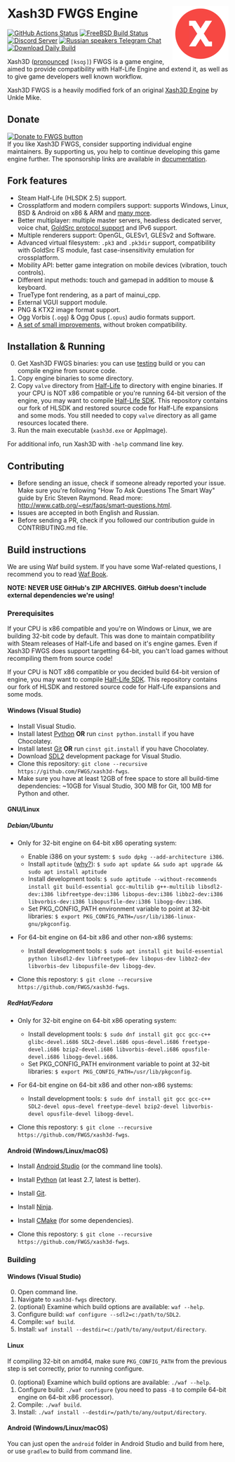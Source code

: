 # Xash3D FWGS Engine <img align="right" width="128" height="128" src="https://github.com/FWGS/xash3d-fwgs/raw/master/game_launch/icon-xash-material.png" alt="Xash3D FWGS icon" />
[![GitHub Actions Status](https://github.com/FWGS/xash3d-fwgs/actions/workflows/c-cpp.yml/badge.svg)](https://github.com/FWGS/xash3d-fwgs/actions/workflows/c-cpp.yml) [![FreeBSD Build Status](https://img.shields.io/cirrus/github/FWGS/xash3d-fwgs?label=freebsd%20build)](https://cirrus-ci.com/github/FWGS/xash3d-fwgs) \
[![Discord Server](https://img.shields.io/discord/355697768582610945?logo=Discord&label=International%20Discord%20chat)](http://fwgsdiscord.mentality.rip/) [![Russian speakers Telegram Chat](https://img.shields.io/badge/Russian_speakers_Telegram_chat-gray?logo=Telegram)](https://t.me/flyingwithgauss) \
[![Download Daily Build](https://img.shields.io/badge/downloads-testing-orange)](https://github.com/FWGS/xash3d-fwgs/releases/tag/continuous)

Xash3D ([pronounced](https://ipa-reader.com/?text=ks%C9%91%CA%82) `[ksɑʂ]`) FWGS is a game engine, aimed to provide compatibility with Half-Life Engine and extend it, as well as to give game developers well known workflow.

Xash3D FWGS is a heavily modified fork of an original [Xash3D Engine](https://www.moddb.com/engines/xash3d-engine) by Unkle Mike.

## Donate
[![Donate to FWGS button](https://img.shields.io/badge/Donate_to_FWGS-%3C3-magenta)](Documentation/donate.md) \
If you like Xash3D FWGS, consider supporting individual engine maintainers. By supporting us, you help to continue developing this game engine further. The sponsorship links are available in [documentation](Documentation/donate.md).

## Fork features
* Steam Half-Life (HLSDK 2.5) support.
* Crossplatform and modern compilers support: supports Windows, Linux, BSD & Android on x86 & ARM and [many more](Documentation/ports.md).
* Better multiplayer: multiple master servers, headless dedicated server, voice chat, [GoldSrc protocol support](Documentation/goldsrc-protocol-support.md) and IPv6 support.
* Multiple renderers support: OpenGL, GLESv1, GLESv2 and Software.
* Advanced virtual filesystem: `.pk3` and `.pk3dir` support, compatibility with GoldSrc FS module, fast case-insensitivity emulation for crossplatform.
* Mobility API: better game integration on mobile devices (vibration, touch controls).
* Different input methods: touch and gamepad in addition to mouse & keyboard.
* TrueType font rendering, as a part of mainui_cpp.
* External VGUI support module.
* PNG & KTX2 image format support.
* Ogg Vorbis (`.ogg`) & Ogg Opus (`.opus`) audio formats support.
* [A set of small improvements](Documentation/), without broken compatibility.

## Installation & Running
0) Get Xash3D FWGS binaries: you can use [testing](https://github.com/FWGS/xash3d-fwgs/releases/tag/continuous) build or you can compile engine from source code.
1) Copy engine binaries to some directory.
2) Copy `valve` directory from [Half-Life](https://store.steampowered.com/app/70/HalfLife/) to directory with engine binaries.
If your CPU is NOT x86 compatible or you're running 64-bit version of the engine, you may want to compile [Half-Life SDK](https://github.com/FWGS/hlsdk-portable).
This repository contains our fork of HLSDK and restored source code for Half-Life expansions and some mods.
You still needed to copy `valve` directory as all game resources located there.
3) Run the main executable (`xash3d.exe` or AppImage).

For additional info, run Xash3D with `-help` command line key.

## Contributing
* Before sending an issue, check if someone already reported your issue. Make sure you're following "How To Ask Questions The Smart Way" guide by Eric Steven Raymond. Read more: http://www.catb.org/~esr/faqs/smart-questions.html.
* Issues are accepted in both English and Russian.
* Before sending a PR, check if you followed our contribution guide in CONTRIBUTING.md file.

## Build instructions
We are using Waf build system. If you have some Waf-related questions, I recommend you to read [Waf Book](https://waf.io/book/).

**NOTE: NEVER USE GitHub's ZIP ARCHIVES. GitHub doesn't include external dependencies we're using!**

### Prerequisites
If your CPU is x86 compatible and you're on Windows or Linux, we are building 32-bit code by default. This was done to maintain compatibility with Steam releases of Half-Life and based on it's engine games.
Even if Xash3D FWGS does support targetting 64-bit, you can't load games without recompiling them from source code!

If your CPU is NOT x86 compatible or you decided build 64-bit version of engine, you may want to compile [Half-Life SDK](https://github.com/FWGS/hlsdk-portable).
This repository contains our fork of HLSDK and restored source code for Half-Life expansions and some mods.

#### Windows (Visual Studio)
* Install Visual Studio.
* Install latest [Python](https://python.org) **OR** run `cinst python.install` if you have Chocolatey.
* Install latest [Git](https://git-scm.com/download/win) **OR** run `cinst git.install` if you have Chocolatey.
* Download [SDL2](https://libsdl.org/download-2.0.php) development package for Visual Studio.
* Clone this repository: `git clone --recursive https://github.com/FWGS/xash3d-fwgs`.
* Make sure you have at least 12GB of free space to store all build-time dependencies: ~10GB for Visual Studio, 300 MB for Git, 100 MB for Python and other.

#### GNU/Linux
##### Debian/Ubuntu
* Only for 32-bit engine on 64-bit x86 operating system:
  * Enable i386 on your system: `$ sudo dpkg --add-architecture i386`.
  * Install `aptitude` ([why?](https://github.com/FWGS/xash3d-fwgs/issues/1828#issuecomment-2415131759)):  `$ sudo apt update && sudo apt upgrade && sudo apt install aptitude`
  * Install development tools: `$ sudo aptitude --without-recommends install git build-essential gcc-multilib g++-multilib libsdl2-dev:i386 libfreetype-dev:i386 libopus-dev:i386 libbz2-dev:i386 libvorbis-dev:i386 libopusfile-dev:i386 libogg-dev:i386`.
  * Set PKG_CONFIG_PATH environment variable to point at 32-bit libraries: `$ export PKG_CONFIG_PATH=/usr/lib/i386-linux-gnu/pkgconfig`.

* For 64-bit engine on 64-bit x86 and other non-x86 systems:
  * Install development tools: `$ sudo apt install git build-essential python libsdl2-dev libfreetype6-dev libopus-dev libbz2-dev libvorbis-dev libopusfile-dev libogg-dev`.

* Clone this repostory: `$ git clone --recursive https://github.com/FWGS/xash3d-fwgs`.

##### RedHat/Fedora
* Only for 32-bit engine on 64-bit x86 operating system:
  * Install development tools: `$ sudo dnf install git gcc gcc-c++ glibc-devel.i686 SDL2-devel.i686 opus-devel.i686 freetype-devel.i686 bzip2-devel.i686 libvorbis-devel.i686 opusfile-devel.i686 libogg-devel.i686`.
  * Set PKG_CONFIG_PATH environment variable to point at 32-bit libraries: `$ export PKG_CONFIG_PATH=/usr/lib/pkgconfig`.

* For 64-bit engine on 64-bit x86 and other non-x86 systems:
  * Install development tools: `$ sudo dnf install git gcc gcc-c++ SDL2-devel opus-devel freetype-devel bzip2-devel libvorbis-devel opusfile-devel libogg-devel`.

* Clone this repostory: `$ git clone --recursive https://github.com/FWGS/xash3d-fwgs`.

#### Android (Windows/Linux/macOS)
* Install [Android Studio](https://developer.android.com/studio) (or the command line tools).
* Install [Python](https://python.org) (at least 2.7, latest is better).
* Install [Git](https://git-scm.com/download/win).
* Install [Ninja](https://ninja-build.org/).
* Install [CMake](https://cmake.org/) (for some dependencies).

* Clone this repostory: `$ git clone --recursive https://github.com/FWGS/xash3d-fwgs`.

### Building
#### Windows (Visual Studio)
0) Open command line.
1) Navigate to `xash3d-fwgs` directory.
2) (optional) Examine which build options are available: `waf --help`.
3) Configure build: `waf configure --sdl2=c:/path/to/SDL2`.
4) Compile: `waf build`.
5) Install: `waf install --destdir=c:/path/to/any/output/directory`.

#### Linux
If compiling 32-bit on amd64, make sure `PKG_CONFIG_PATH` from the previous step is set correctly, prior to running configure.

0) (optional) Examine which build options are available: `./waf --help`.
1) Configure build: `./waf configure` (you need to pass `-8` to compile 64-bit engine on 64-bit x86 processor).
2) Compile: `./waf build`.
3) Install: `./waf install --destdir=/path/to/any/output/directory`.

#### Android (Windows/Linux/macOS)
You can just open the `android` folder in Android Studio and build from here, or use `gradlew` to build from command line.